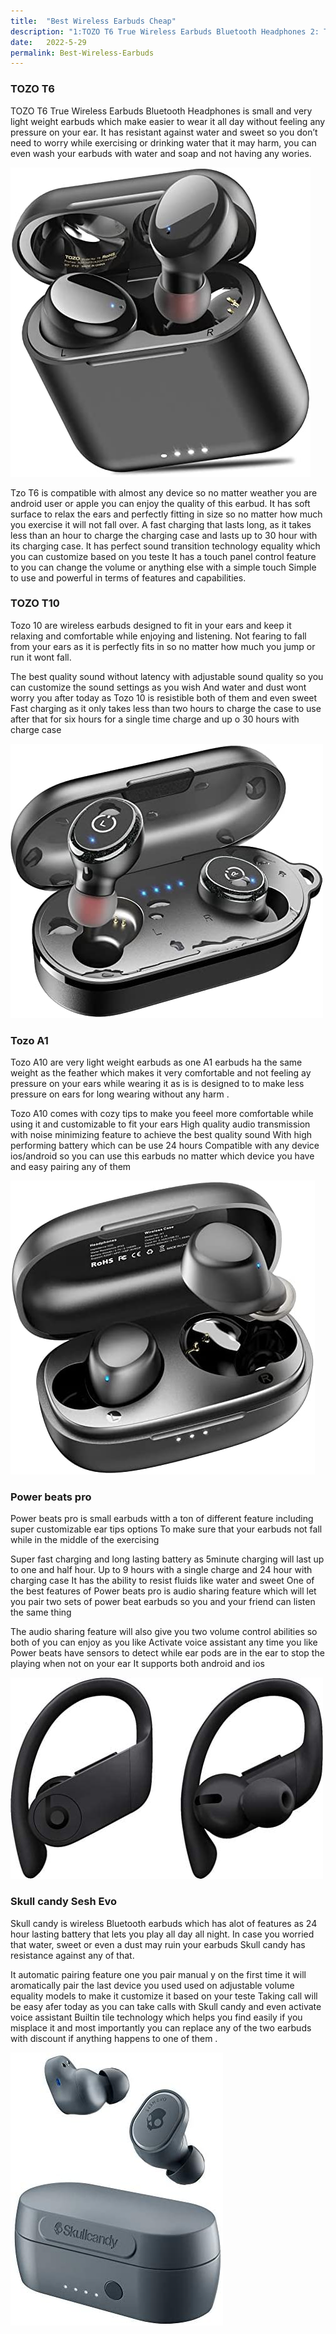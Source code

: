```yaml
---
title:  "Best Wireless Earbuds Cheap"
description: "1:TOZO T6 True Wireless Earbuds Bluetooth Headphones 2: TOZO T10 Bluetooth 5.3 Wireless Earbuds with Wireless Charging Case 3:TOZO A1 Mini Wireless Earbuds Bluetooth 4:Powerbeats Pro Wireless Earbuds 5:Skullcandy Sesh Evo True Wireless Earbuds"
date:   2022-5-29
permalink: Best-Wireless-Earbuds
---
```













### TOZO T6

TOZO T6 True Wireless Earbuds Bluetooth Headphones is small and very light weight earbuds which make easier to wear it all day without feeling any pressure on your ear.
It has resistant against water and sweet so you don’t need to worry while exercising or drinking water that it may harm, you can even wash your earbuds with water and soap and not having any wories.

![Tozo T6 earbuds](/public/T6.jpg)

Tzo T6 is compatible with almost any device so no matter weather you are android user or apple you can enjoy the quality of this earbud.
It has soft surface to relax the ears and perfectly fitting in size so no matter how much you exercise it will not fall over.
A fast charging that lasts long, as it takes less than an hour to charge the charging case and lasts up to 30 hour with its charging case.
It has perfect sound transition technology equality which you can customize based on you teste 
It has a touch panel control feature to you can change the volume or anything else with a simple touch
Simple to use and powerful in terms of features and capabilities.





### TOZO T10


Tozo 10 are wireless earbuds designed to fit in your ears and keep it relaxing and comfortable while enjoying and listening. Not fearing to fall from your ears as it is perfectly fits in so no matter how much you jump or run it wont fall.

The best quality sound without latency with adjustable sound quality so you can customize the sound settings as you wish
And water and dust wont worry you after today as Tozo 10 is resistible both of them and even sweet 
Fast charging as it only takes less than two hours to charge the case to use after that for six hours for a single time charge and up o 30 hours with charge case


![Tozo T10 earbuds](/public/T10.jpg)


### Tozo A1

Tozo A10 are very light weight earbuds as one A1 earbuds ha the same weight as the feather which makes it very comfortable and not feeling ay pressure on your ears while wearing it as is is designed to to make less pressure on ears for long wearing without any harm .

Tozo A10 comes with cozy tips to make you feeel more comfortable while using it and customizable to fit your ears
High quality audio transmission with noise minimizing feature to achieve the best quality sound
With high performing battery which can be use 24 hours 
Compatible with any device ios/android so you can use this earbuds no matter which device you have and easy pairing any of them




![Tozo A1 earbuds](/public/A1.jpg)






### Power beats pro

Power beats pro is small earbuds witth a ton of different feature including super customizable ear tips options To make sure that your earbuds not fall while in the middle of the exercising

Super fast charging and long lasting battery as 5minute charging will last up to one and half hour. Up to 9 hours with a single charge and 24 hour with charging case
It has the ability to resist fluids like water and sweet
One of the best features of Power beats pro is audio sharing feature which will let you pair two sets of power beat earbuds so you and your friend can listen the same thing

The audio sharing feature will also give you two volume control abilities so both of you can enjoy as you like
Activate voice assistant any time you like
Power beats have sensors to detect while ear pods are in the ear to stop the playing when not on your ear 
It supports both android and ios


![Power beats pro earbuds](/public/Powerbeats.jpg)



### Skull candy Sesh Evo

Skull candy is wireless Bluetooth earbuds which has alot of features as 24 hour lasting battery that lets you play all day all night. In case you worried that water, sweet or even a dust may ruin your earbuds Skull candy has resistance against any of that.

It automatic pairing feature one you pair manual y on the first time it will aromatically pair the last device you used used on
adjustable volume equality models to make it customize it based on your teste 
Taking call will be easy afer today as you can take calls with Skull candy and even activate voice assistant
Builtin tile technology which helps you find easily if you misplace it and most importantly you can replace any of the two earbuds with discount if anything happens to one of them .



![skull candy earbuds](/public/Skull.jpg)




















































